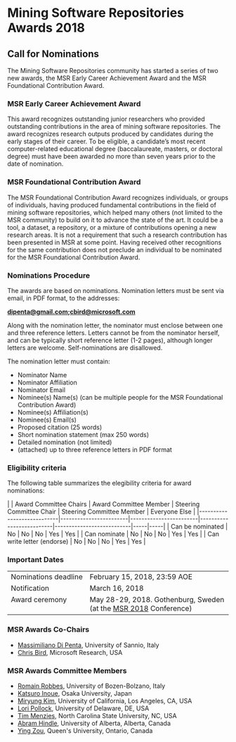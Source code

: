 # Mining Software Repositories Awards 2018

## Call for Nominations 
The Mining Software Repositories community has started a series of two new awards, the MSR Early Career Achievement Award and the MSR Foundational Contribution Award. 

### MSR Early Career Achievement Award
This award recognizes outstanding junior researchers who provided outstanding contributions in the area of mining software repositories. The award recognizes research outputs produced by candidates during the early stages of their career. To be eligible, a candidate’s most recent computer-related educational degree (baccalaureate, masters, or doctoral degree) must have been awarded no more than seven years prior to the date of nomination. 

### MSR Foundational Contribution Award
The MSR Foundational Contribution Award recognizes individuals, or groups of individuals, having produced fundamental contributions in the field of mining software repositories, which helped many others (not limited to the MSR community) to build on it to advance the state of the art. It could be a tool, a dataset, a repository, or a mixture of contributions opening a new research areas. It is not a requirement that such a research contribution has been presented in MSR at some point. Having received other recognitions for the same contribution does not preclude an individual to be nominated for the MSR Foundational Contribution Award. 

### Nominations Procedure

The awards are based on nominations. Nomination letters must be sent via email, in PDF format, to the addresses:

<b>dipenta@gmail.com;cbird@microsoft.com</b>

Along with the nomination letter, the nominator must enclose between one and three reference letters. Letters cannot be from the nominator herself, and can be typically short reference letter (1-2 pages), although longer letters are welcome. Self-nominations are disallowed. 

The nomination letter must contain: 
* Nominator Name
* Nominator Affiliation
* Nominator Email
* Nominee(s) Name(s) (can be multiple people for the MSR Foundational Contribution Award)
* Nominee(s) Affiliation(s)
* Nominee(s) Email(s)
* Proposed citation (25 words)
* Short nomination statement (max 250 words)
* Detailed nomination (not limited)
* (attached) up to three reference letters in PDF format

### Eligibility criteria

The following table summarizes the elegibility criteria for award nominations:

|                            | Award Committee Chairs | Award Committee Member | Steering Committee Chair     | Steering Committee Member | Everyone Else |
|----------------------------|------------------------|------------------------|--------------------------|---------------------------|-----|-----|
| Can be nominated           | No                     | No                     | No                        |  Yes | Yes |
| Can nominate               | No                     | No                     | No                          | Yes | Yes |
| Can write letter (endorse) | No                     | No                     | No                          | Yes | Yes |


### Important Dates

<table>
 <tr><td valign="top">Nominations&nbsp;deadline </td><td> February 15, 2018, 23:59 AOE </td></tr>
 <tr><td valign="top">Notification         </td><td> March 16, 2018 </td></tr>
 <tr><td valign="top">Award ceremony       </td><td> May 28-29, 2018. Gothenburg, Sweden (at the <a href="https://2018.msrconf.org/">MSR 2018</a> Conference) </td></tr>
</table>

### MSR Awards Co-Chairs 
 
* <a href="http://www.ing.unisannio.it/mdipenta/">Massimiliano Di Penta</a>, University of Sannio, Italy
* <a href="http://www.cabird.com">Chris Bird</a>, Microsoft Research, USA

### MSR Awards Committee Members 

* <a href="https://www.inf.unibz.it/~rrobbes/">Romain Robbes</a>, University of Bozen-Bolzano, Italy
* <a href="http://sel.ist.osaka-u.ac.jp/people/inoue/">Katsuro Inoue</a>, Osaka University, Japan
* <a href="http://web.cs.ucla.edu/~miryung/">Miryung Kim</a>, University of California, Los Angeles, CA, USA
* <a href="https://www.eecis.udel.edu/~pollock/">Lori Pollock</a>, University of Delaware, DE, USA
* <a href="http://menzies.us">Tim Menzies</a>, North Carolina State University, NC, USA
* <a href="https://www.ualberta.ca/science/about-us/contact-us/faculty-directory/abram-hindle">Abram Hindle</a>, University of Alberta, Alberta, Canada
* <a href="http://my.ece.queensu.ca/People/Y-Zou/">Ying Zou</a>, Queen's University, Ontario, Canada
